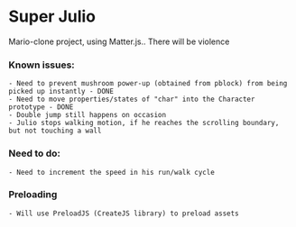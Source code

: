 # Super Julio

  Mario-clone project, using Matter.js.. There will be violence 
  
  ### Known issues: 
    - Need to prevent mushroom power-up (obtained from pblock) from being picked up instantly - DONE
    - Need to move properties/states of "char" into the Character prototype - DONE
    - Double jump still happens on occasion 
    - Julio stops walking motion, if he reaches the scrolling boundary, but not touching a wall 
  
  ### Need to do: 
    - Need to increment the speed in his run/walk cycle  
    
  ### Preloading 
    - Will use PreloadJS (CreateJS library) to preload assets 
    
